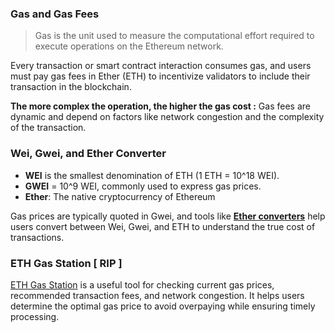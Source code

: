 ### Gas and Gas Fees

> Gas is the unit used to measure the computational effort required to execute operations on the Ethereum network. 

Every transaction or smart contract interaction consumes gas, and users must pay gas fees in Ether (ETH) to incentivize validators to include their transaction in the blockchain.

**The more complex the operation, the higher the gas cost :**  Gas fees are dynamic and depend on factors like network congestion and the complexity of the transaction.

### Wei, Gwei, and Ether Converter

- **WEI** is the smallest denomination of ETH (1 ETH = 10^18 WEI).
- **GWEI** = 10^9 WEI, commonly used to express gas prices.
- **Ether**: The native cryptocurrency of Ethereum

Gas prices are typically quoted in Gwei, and tools like **[Ether converters](https://www.alchemy.com/gwei-calculator)** help users convert between Wei, Gwei, and ETH to understand the true cost of transactions.

### ETH Gas Station [ RIP ]

[ETH Gas Station](https://ethgasstation.info) is a useful tool for checking current gas prices, recommended transaction fees, and network congestion. It helps users determine the optimal gas price to avoid overpaying while ensuring timely processing.

